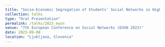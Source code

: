 ```yaml
---
title: "Socio-Economic Segregation of Students’ Social Networks in Highschool"
collection: talks
type: "Oral Presentation"
permalink: /talks/2023_eusn
venue: "7th European Conference on Social Networks (EUSN 2023)"
date: 2023-09-08
location: "Ljubljana, Slovenia"
---
```

